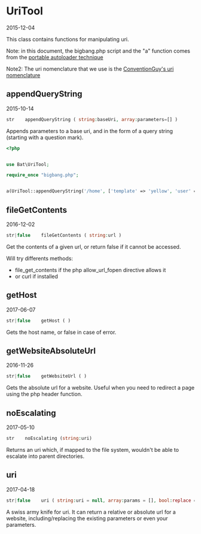 UriTool
=====================
2015-12-04



This class contains functions for manipulating uri.


Note: 
in this document, the bigbang.php script and the "a" function comes from the 
[portable autoloader technique]( https://github.com/lingtalfi/TheScientist/blob/master/convention.portableAutoloader.eng.md )



Note2:
The uri nomenclature that we use is the [ConventionGuy's uri nomenclature](https://github.com/lingtalfi/ConventionGuy/blob/master/nomenclature/nomenclature.uri.eng.md)



appendQueryString
-----------
2015-10-14


```php
str    appendQueryString ( string:baseUri, array:parameters=[] )
```

Appends parameters to a base uri, and in the form of a query string (starting with a question mark).


```php
<?php


use Bat\UriTool;

require_once "bigbang.php";


a(UriTool::appendQueryString('/home', ['template' => 'yellow', 'user' => 'me'])); // /home?template=yellow&user=me
``` 





fileGetContents
-----------
2016-12-02


```php
str|false    fileGetContents ( string:url )
```

Get the contents of a given url, or return false if it cannot be accessed.

Will try differents methods:
 
- file_get_contents if the php allow_url_fopen directive allows it
- or curl if installed






getHost
-----------
2017-06-07


```php
str|false    getHost ( )
```

Gets the host name, or false in case of error.




getWebsiteAbsoluteUrl
-----------
2016-11-26


```php
str|false    getWebsiteUrl ( )
```

Gets the absolute url for a website. Useful when you need to redirect a page using the php header function.






noEscalating
-----------
2017-05-10


```php
str    noEscalating (string:uri)
```

Returns an uri which, if mapped to the file system, wouldn't be able to escalate into parent directories.



uri
-----------
2017-04-18


```php
str|false    uri ( string:uri = null, array:params = [], bool:replace = true, bool:absolute = false )
```

A swiss army knife for uri.
It can return a relative or absolute url for a website,
including/replacing the existing parameters or even your parameters.







